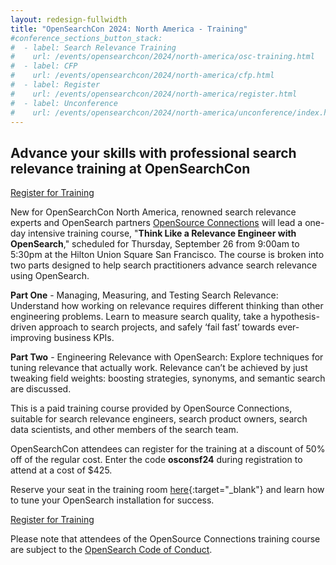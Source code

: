 ```yaml
---
layout: redesign-fullwidth
title: "OpenSearchCon 2024: North America - Training"
#conference_sections_button_stack:
#  - label: Search Relevance Training
#    url: /events/opensearchcon/2024/north-america/osc-training.html
#  - label: CFP
#    url: /events/opensearchcon/2024/north-america/cfp.html
#  - label: Register
#    url: /events/opensearchcon/2024/north-america/register.html
#  - label: Unconference
#    url: /events/opensearchcon/2024/north-america/unconference/index.html
---
```

##  Advance your skills with professional search relevance training at OpenSearchCon
<div class="redesign-button-pair--wrapper">
            <div class="redesign-button--wrapper redesign-button--wrapper__text-only__dark">
                <a target="_new" href="https://www.eventbee.com/v/opensearch-tlre-intensive-at-opensearchcon-us-24/event?eid=237312684#/tickets" class="redesign-button--anchor">
                    Register for Training
                </a>
            </div>
</div>



New for OpenSearchCon North America, renowned search relevance experts and OpenSearch partners [OpenSource Connections](https://opensourceconnections.com/) will lead a one-day intensive training course, "**Think Like a Relevance Engineer with OpenSearch**," scheduled for Thursday, September 26 from 9:00am to 5:30pm at the Hilton Union Square San Francisco. The course is broken into two parts designed to help search practitioners advance search relevance using OpenSearch.

**Part One** - Managing, Measuring, and Testing Search Relevance: Understand how working on relevance requires different thinking than other engineering problems. Learn to measure search quality, take a hypothesis-driven approach to search projects, and safely ‘fail fast’ towards ever-improving business KPIs. 

**Part Two** - Engineering Relevance with OpenSearch: Explore techniques for tuning relevance that actually work. Relevance can’t be achieved by just tweaking field weights: boosting strategies, synonyms, and semantic search are discussed.

This is a paid training course provided by OpenSource Connections, suitable for search relevance engineers, search product owners, search data scientists, and other members of the search team.

OpenSearchCon attendees can register for the training at a discount of 50% off of the regular cost. Enter the code **osconsf24** during registration to attend at a cost of $425.

Reserve your seat in the training room [here](https://www.eventbee.com/v/opensearch-tlre-intensive-at-opensearchcon-us-24/event?eid=237312684#/tickets){:target="_blank"} and learn how to tune your OpenSearch installation for success.

<div class="redesign-button-pair--wrapper">
            <div class="redesign-button--wrapper redesign-button--wrapper__text-only__dark">
                <a target="_new" href="https://www.eventbee.com/v/opensearch-tlre-intensive-at-opensearchcon-us-24/event?eid=237312684#/tickets" class="redesign-button--anchor">
                    Register for Training
                </a>
            </div>
</div>

Please note that attendees of the OpenSource Connections training course are subject to the [OpenSearch Code of Conduct](https://opensearch.org/codeofconduct.html).
